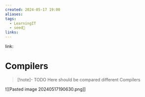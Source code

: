 ```yaml
---
created: 2024-05-17 19:00
aliases: 
tags:
  - LearningIT
  - seed🌱
links:
---
```


link:

# Compilers

> [!note]- TODO
> Here should be compared different Compilers
> 

 ![[Pasted image 20240517190630.png]]